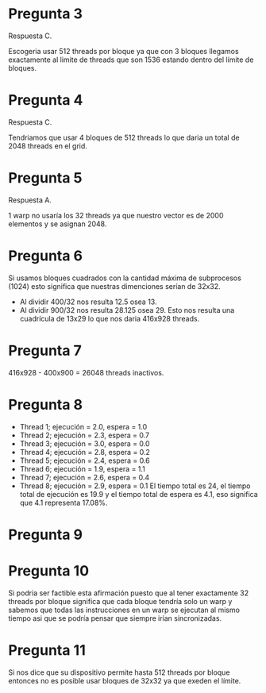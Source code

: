 
# Pregunta 3
Respuesta C.

Escogeria usar 512 threads por bloque ya que con 3 bloques llegamos exactamente al limite de threads que son 1536 estando dentro del límite de bloques. 


# Pregunta 4
Respuesta C.

Tendriamos que usar 4 bloques de 512 threads lo que daria un total de 2048 threads en el grid.


# Pregunta 5
Respuesta A.

1 warp no usaría los 32 threads ya que nuestro vector es de 2000 elementos y se asignan 2048.

# Pregunta 6
Si usamos bloques cuadrados con la cantidad máxima de subprocesos (1024) esto significa
que nuestras dimenciones serían de 32x32.
- Al dividir 400/32 nos resulta 12.5 osea 13.
- Al dividir 900/32 nos resulta 28.125 osea 29.
Esto nos resulta una cuadrícula de 13x29 lo que nos daria 416x928 threads.

# Pregunta 7
416x928 - 400x900 = 26048 threads inactivos.

# Pregunta 8
- Thread 1; ejecución = 2.0, espera = 1.0
- Thread 2; ejecución = 2.3, espera = 0.7
- Thread 3; ejecución = 3.0, espera = 0.0
- Thread 4; ejecución = 2.8, espera = 0.2
- Thread 5; ejecución = 2.4, espera = 0.6
- Thread 6; ejecución = 1.9, espera = 1.1
- Thread 7; ejecución = 2.6, espera = 0.4
- Thread 8; ejecución = 2.9, espera = 0.1
El tiempo total es 24, el tiempo total de ejecución es 19.9 y el tiempo total de
espera es 4.1, eso significa que 4.1 representa 17.08%.

# Pregunta 9


# Pregunta 10
Si podría ser factible esta afirmación puesto que al tener exactamente 32 threads
por bloque significa que cada bloque tendría solo un warp y sabemos que todas las
instrucciones en un warp se ejecutan al mismo tiempo asi que se podría pensar que
siempre irían sincronizadas.

# Pregunta 11
Si nos dice que su dispositivo permite hasta 512 threads por bloque entonces no es
posible usar bloques de 32x32 ya que exeden el límite.
